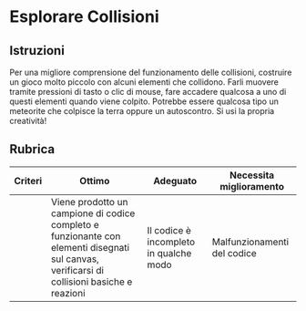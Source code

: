 # Esplorare Collisioni

## Istruzioni

Per una migliore comprensione del funzionamento delle collisioni, costruire un gioco molto piccolo con alcuni elementi che collidono. Farli muovere tramite pressioni di tasto o clic di mouse, fare accadere qualcosa a uno di questi elementi quando viene colpito. Potrebbe essere qualcosa tipo un meteorite che colpisce la terra oppure un autoscontro. Si usi la propria creatività!

## Rubrica

| Criteri | Ottimo | Adeguato | Necessita miglioramento |
| -------- | ------------------------------------------------------------------ | ------------------------------------- | -------------------------------------------------------------- |
|          | Viene prodotto un campione di codice completo e funzionante con elementi disegnati sul canvas, verificarsi di collisioni basiche e reazioni| Il codice è incompleto in qualche modo | Malfunzionamenti del codice  |